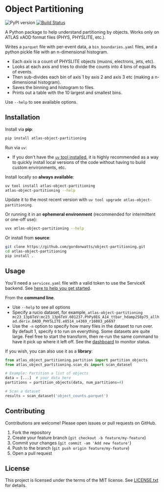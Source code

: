 # Object Partitioning

![PyPI version](https://badge.fury.io/py/atlas-object-partitioning.svg)
[![Build Status](https://github.com/gordonwatts/object-partitioning/actions/workflows/publish-to-pypi.yml/badge.svg)](https://github.com/gordonwatts/object-partitioning/actions)

A Python package to help understand partitioning by objects. Works only on ATLAS xAOD format files (PHYS, PHYSLITE, etc.).

Writes a `parquet` file with per-event data, a `bin_boundaries.yaml` files, and a python pickle file with an n-dimensional histogram.

- Each *axis* is a count of PHYSLITE objects (muons, electrons, jets, etc).
- Looks at each axis and tries to divide the counts into 4 bins of equal #s of events.
- Then sub-divides each bin of axis 1 by axis 2 and axis 3 etc (making a
    n-dimensional histogram).
- Saves the binning and histogram to files.
- Prints out a table with the 10 largest and smallest bins.

Use `--help` to see available options.



## Installation

Install via **pip**:

```bash
pip install atlas-object-partitioning
```

Run via `uv`:

* If you don't have the [`uv` tool installed](https://docs.astral.sh/uv/getting-started/installation/), it is highly recommended as a way to quickly install local versions of the code without having to build custom environments, etc.

Install locally so **always available**:

```bash
uv tool install atlas-object-partitioning
atlas-object-partitioning --help
```

Update it to the most recent version with `uv tool upgrade atlas-object-partitioning`.

Or running it in an **ephemeral environment** (recommended for intermittent or one-off use):

```bash
uvx atlas-object-partitioning --help
```

Or install from **source**:

```bash
git clone https://github.com/gordonwatts/object-partitioning.git
cd atlas-object-partitioning
pip install .
```

## Usage

You'll need a `servicex.yaml` file with a valid token to use the ServiceX backend. See [here to help you get started](https://servicex-frontend.readthedocs.io/en/stable/connect_servicex.html).

From the **command line**.

* Use `--help` to see all options
* Specify a rucio dataset, for example, `atlas-object-partitioning mc23_13p6TeV:mc23_13p6TeV.601237.PhPy8EG_A14_ttbar_hdamp258p75_allhad.deriv.DAOD_PHYSLITE.e8514_s4369_r16083_p6697`
* Use the `-n` option to specify how many files in the dataset to run over. By default 1, specify `0` to run on everything. Some datasets are quite large. Feel free to start the transform, then re-run the same command to have it pick up where it left off. See the [dashboard](https://servicex.af.uchicago.edu/dashboard) to monitor status.

If you wish, you can also use it as a **library**:

```python
from atlas_object_partitioning.partition import partition_objects
from atlas_object_partitioning.scan_ds import scan_dataset

# Example: Partition a list of objects
data = [...]  # your data here
partitions = partition_objects(data, num_partitions=4)

# Scan a dataset
results = scan_dataset('object_counts.parquet')
```

## Contributing

Contributions are welcome! Please open issues or pull requests on GitHub.

1. Fork the repository
2. Create your feature branch (`git checkout -b feature/my-feature`)
3. Commit your changes (`git commit -am 'Add new feature'`)
4. Push to the branch (`git push origin feature/my-feature`)
5. Open a pull request

## License

This project is licensed under the terms of the MIT license. See [LICENSE.txt](LICENSE.txt) for details.
